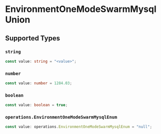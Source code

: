 # EnvironmentOneModeSwarmMysqlUnion


## Supported Types

### `string`

```typescript
const value: string = "<value>";
```

### `number`

```typescript
const value: number = 1284.03;
```

### `boolean`

```typescript
const value: boolean = true;
```

### `operations.EnvironmentOneModeSwarmMysqlEnum`

```typescript
const value: operations.EnvironmentOneModeSwarmMysqlEnum = "null";
```

